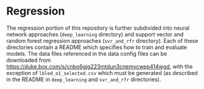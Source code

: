 # Regression
The regression portion of this repository is further subdivided into neural network approaches (`deep_learning`
directory) and support vector and random forest regression approaches (`svr_and_rfr` directory). Each of these
directories contain a README which specifies how to train and evaluate models. The data files referenced in the data 
config files can be downloaded from https://duke.box.com/s/cnbo6gjg223mtdun3cnemycwep414wgd, with the exception of 
`lbled_o1_selected.csv` which must be generated (as described in the README in `deep_learning` and `svr_and_rfr` 
directories).
